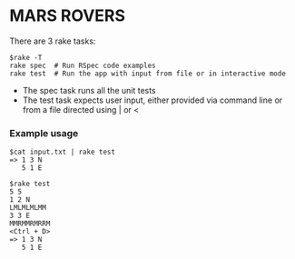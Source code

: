 # MARS ROVERS

There are 3 rake tasks:
```
$rake -T
rake spec  # Run RSpec code examples
rake test  # Run the app with input from file or in interactive mode
```

 - The spec task runs all the unit tests
 - The test task expects user input, either provided via command line or
 from a file directed using | or <

### Example usage
```
$cat input.txt | rake test
=> 1 3 N
   5 1 E
```

```
$rake test
5 5
1 2 N
LMLMLMLMM
3 3 E
MMRMMRMRRM
<Ctrl + D>
=> 1 3 N
   5 1 E
```
